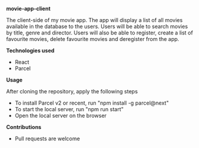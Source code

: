 <b>movie-app-client</b>

The client-side of my movie app. The app will display a list of all movies available in the database to the users. Users will be able to search movies by title, genre and director. Users will also be able to register, create a list of favourite movies, delete favourite movies and deregister from the app.

<b>Technologies used</b>

- React
- Parcel

<b>Usage</b>

After cloning the repository, apply the following steps
- To install Parcel v2 or recent, run "npm install -g parcel@next" 
- To start the local server, run "npm run start"
- Open the local server on the browser 

<b>Contributions</b>

- Pull requests are welcome


